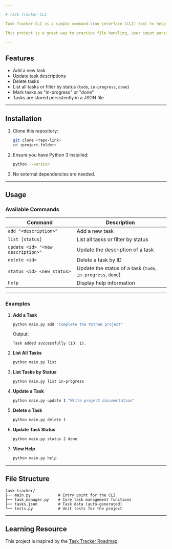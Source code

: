 ```yaml
---

# Task Tracker CLI

Task Tracker CLI is a simple command-line interface (CLI) tool to help you manage your tasks efficiently. You can add, update, delete, and list tasks, as well as mark tasks as "in-progress" or "done". Tasks are stored in a JSON file locally.

This project is a great way to practice file handling, user input parsing, and modular programming.

---
```


## Features

- Add a new task  
- Update task descriptions  
- Delete tasks  
- List all tasks or filter by status (`todo`, `in-progress`, `done`)  
- Mark tasks as "in-progress" or "done"  
- Tasks are stored persistently in a JSON file  

---

## Installation

1. Clone this repository:
   ```bash
   git clone <repo-link>
   cd <project-folder>
   ```

2. Ensure you have Python 3 installed:
   ```bash
   python --version
   ```

3. No external dependencies are needed.

---

## Usage

### Available Commands

| Command                                | Description                                  |
|----------------------------------------|----------------------------------------------|
| `add "<description>"`                  | Add a new task                               |
| `list [status]`                        | List all tasks or filter by status           |
| `update <id> "<new description>"`      | Update the description of a task             |
| `delete <id>`                          | Delete a task by ID                          |
| `status <id> <new_status>`             | Update the status of a task (`todo`, `in-progress`, `done`) |
| `help`                                 | Display help information                     |

---

### Examples

1. **Add a Task**
   ```bash
   python main.py add "Complete the Python project"
   ```
   Output:
   ```
   Task added successfully (ID: 1).
   ```

2. **List All Tasks**
   ```bash
   python main.py list
   ```

3. **List Tasks by Status**
   ```bash
   python main.py list in-progress
   ```

4. **Update a Task**
   ```bash
   python main.py update 1 "Write project documentation"
   ```

5. **Delete a Task**
   ```bash
   python main.py delete 1
   ```

6. **Update Task Status**
   ```bash
   python main.py status 2 done
   ```

7. **View Help**
   ```bash
   python main.py help
   ```

---

## File Structure

```
task-tracker/
├── main.py            # Entry point for the CLI
├── task_manager.py    # Core task management functions
├── tasks.json         # Task data (auto-generated)
└── tests.py           # Unit tests for the project
```

---

## Learning Resource

This project is inspired by the [Task Tracker Roadmap](https://roadmap.sh/projects/task-tracker).  

